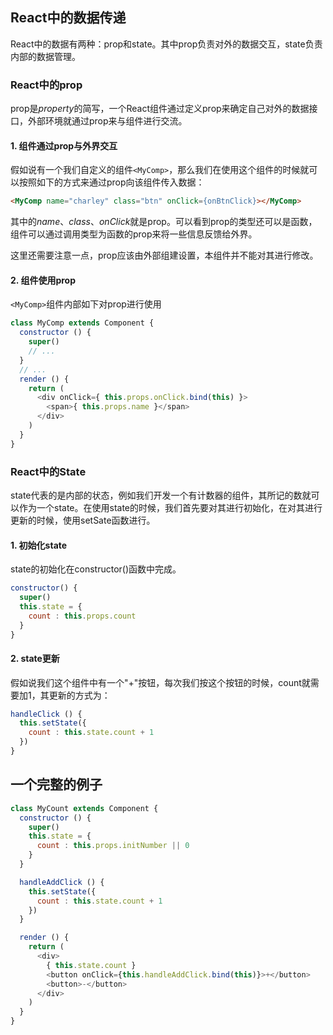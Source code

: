 ## React中的数据传递
React中的数据有两种：prop和state。其中prop负责对外的数据交互，state负责内部的数据管理。
### React中的prop
prop是*property*的简写，一个React组件通过定义prop来确定自己对外的数据接口，外部环境就通过prop来与组件进行交流。
#### 1. 组件通过prop与外界交互
假如说有一个我们自定义的组件`<MyComp>`，那么我们在使用这个组件的时候就可以按照如下的方式来通过prop向该组件传入数据：
```html
<MyComp name="charley" class="btn" onClick={onBtnClick}></MyComp>
```
其中的*name*、*class*、*onClick*就是prop。可以看到prop的类型还可以是函数，组件可以通过调用类型为函数的prop来将一些信息反馈给外界。

这里还需要注意一点，prop应该由外部组建设置，本组件并不能对其进行修改。
#### 2. 组件使用prop
`<MyComp>`组件内部如下对prop进行使用
```js
class MyComp extends Component {
  constructor () {
    super()
    // ...
  }
  // ...
  render () {
    return (
      <div onClick={ this.props.onClick.bind(this) }>
        <span>{ this.props.name }</span>
      </div>
    )
  }
}
```
### React中的State
state代表的是内部的状态，例如我们开发一个有计数器的组件，其所记的数就可以作为一个state。在使用state的时候，我们首先要对其进行初始化，在对其进行更新的时候，使用setSate函数进行。
#### 1. 初始化state
state的初始化在constructor()函数中完成。
```js
constructor() {
  super()
  this.state = {
    count : this.props.count
  }
}
```
#### 2. state更新
假如说我们这个组件中有一个"+"按钮，每次我们按这个按钮的时候，count就需要加1，其更新的方式为：
```js
handleClick () {
  this.setState({
    count : this.state.count + 1
  })
}
```
## 一个完整的例子
```js
class MyCount extends Component {
  constructor () {
    super()
    this.state = {
      count : this.props.initNumber || 0
    }
  }

  handleAddClick () {
    this.setState({
      count : this.state.count + 1
    }) 
  }

  render () {
    return (
      <div>
        { this.state.count }
        <button onClick={this.handleAddClick.bind(this)}>+</button>
        <button>-</button>
      </div>
    )
  }
}
```